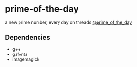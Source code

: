 
# prime-of-the-day

a new prime number, every day on threads [@prime_of_the_day](https://www.threads.net/@prime_of_the_day)

## Dependencies

- g++
- gsfonts
- imagemagick

